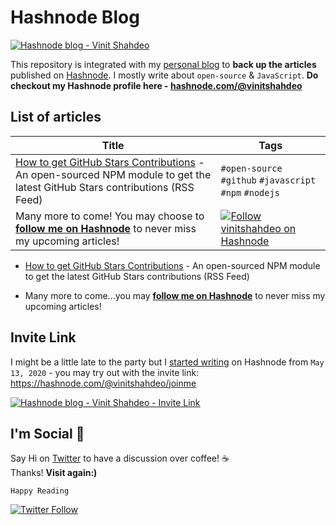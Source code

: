 # Hashnode Blog

[![Hashnode blog - Vinit Shahdeo](https://img.shields.io/badge/Check%20out%20my%20blog%20on%20Hashnode-2962FF?style=for-the-badge&logo=hashnode&logoColor=white)](https://vinitshahdeo.hashnode.dev/github-stars-feed)

This repository is integrated with my [personal blog](https://vinitshahdeo.hashnode.dev/) to **back up the articles** published on [Hashnode](https://hashnode.com/@vinitshahdeo). I mostly write about `open-source` & `JavaScript`. **Do checkout my Hashnode profile here - [hashnode.com/@vinitshahdeo](https://hashnode.com/@vinitshahdeo)**



## List of articles

| Title  | Tags    |
|--------|---------|
| [How to get GitHub Stars Contributions](https://vinitshahdeo.hashnode.dev/github-stars-feed) - An open-sourced NPM module to get the latest GitHub Stars contributions (RSS Feed) | `#open-source` `#github` `#javascript` `#npm` `#nodejs` |
| Many more to come! You may choose to **[follow me on Hashnode](https://hashnode.com/@vinitshahdeo)** to never miss my upcoming articles!                                         | [![Follow vinitshahdeo on Hashnode](https://img.shields.io/badge/Follow%20@vinitshahdeo%20on%20Hashnode-2962FF?logo=hashnode&logoColor=white)](https://hashnode.com/@vinitshahdeo) |



- [How to get GitHub Stars Contributions](https://vinitshahdeo.hashnode.dev/github-stars-feed) - An open-sourced NPM module to get the latest GitHub Stars contributions (RSS Feed)

- Many more to come...you may **[follow me on Hashnode](https://hashnode.com/@vinitshahdeo)** to never miss my upcoming articles!

## Invite Link

I might be a little late to the party but I [started writing](https://twitter.com/Vinit_Shahdeo/status/1392832712059154432) on Hashnode from `May 13, 2020` - you may try out with the invite link: https://hashnode.com/@vinitshahdeo/joinme

[![Hashnode blog - Vinit Shahdeo - Invite Link](https://img.shields.io/badge/Join%20Hashnode-87a7b3?style=for-the-badge&logo=hashnode&logoColor=white)](https://hashnode.com/@vinitshahdeo/joinme)

## I'm Social :wave: 

Say Hi on [Twitter](https://twitter.com/Vinit_Shahdeo) to have a discussion over coffee! ☕ <br>Thanks! **Visit again:)**

`Happy Reading`

[![Twitter Follow](https://img.shields.io/twitter/follow/Vinit_Shahdeo?style=social)](https://twitter.com/Vinit_Shahdeo)

